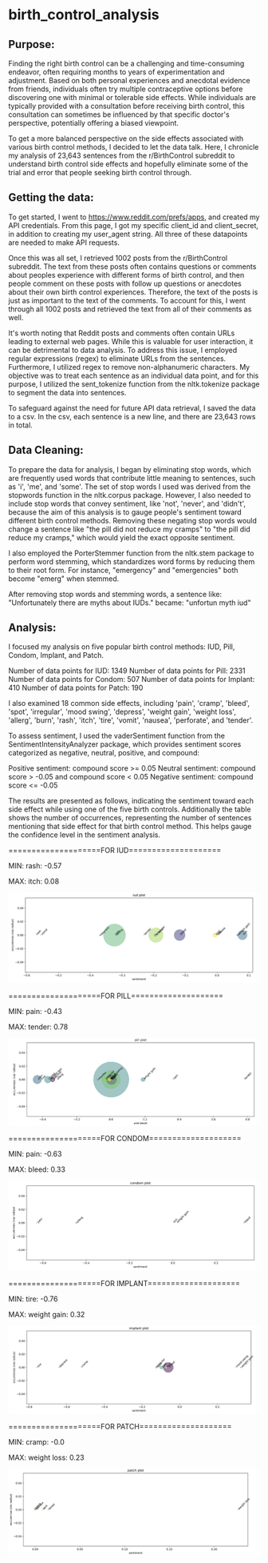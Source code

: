 # birth_control_analysis

## Purpose: 

Finding the right birth control can be a challenging and time-consuming endeavor, often requiring months to years of experimentation and adjustment. Based on both personal experiences and anecdotal evidence from friends, individuals often try multiple contraceptive options before discovering one with minimal or tolerable side effects. While individuals are typically provided with a consultation before receiving birth control, this consultation can sometimes be influenced by that specific doctor's perspective, potentially offering a biased viewpoint.

To get a more balanced perspective on the side effects associated with various birth control methods, I decided to let the data talk. Here, I chronicle my analysis of 23,643 sentences from the r/BirthControl subreddit to understand birth control side effects and hopefully eliminate some of the trial and error that people seeking birth control through.

## Getting the data:

To get started, I went to https://www.reddit.com/prefs/apps, and created my API credentials. From this page, I got my specific client_id and client_secret, in addition to creating my user_agent string. All three of these datapoints are needed to make API requests.

Once this was all set, I retrieved 1002 posts from the r/BirthControl subreddit. The text from these posts often contains questions or comments about peoples experience with different forms of birth control, and then people comment on these posts with follow up questions or anecdotes about their own birth control experiences. Therefore, the text of the posts is just as important to the text of the comments. To account for this, I went through all 1002 posts and retrieved the text from all of their comments as well.

It's worth noting that Reddit posts and comments often contain URLs leading to external web pages. While this is valuable for user interaction, it can be detrimental to data analysis. To address this issue, I employed regular expressions (regex) to eliminate URLs from the sentences. Furthermore, I utilized regex to remove non-alphanumeric characters. My objective was to treat each sentence as an individual data point, and for this purpose, I utilized the sent_tokenize function from the nltk.tokenize package to segment the data into sentences.

To safeguard against the need for future API data retrieval, I saved the data to a csv. In the csv, each sentence is a new line, and there are 23,643 rows in total.

## Data Cleaning:
To prepare the data for analysis, I began by eliminating stop words, which are frequently used words that contribute little meaning to sentences, such as 'i', 'me', and 'some'. The set of stop words I used was derived from the stopwords function in the nltk.corpus package. However, I also needed to include stop words that convey sentiment, like 'not', 'never', and 'didn't', because the aim of this analysis is to gauge people's sentiment toward different birth control methods. Removing these negating stop words would change a sentence like "the pill did not reduce my cramps" to "the pill did reduce my cramps," which would yield the exact opposite sentiment.

I also employed the PorterStemmer function from the nltk.stem package to perform word stemming, which standardizes word forms by reducing them to their root form. For instance, "emergency" and "emergencies" both become "emerg" when stemmed.

After removing stop words and stemming words, a sentence like:
"Unfortunately there are myths about IUDs."
became:
"unfortun myth iud"

## Analysis:
I focused my analysis on five popular birth control methods: IUD, Pill, Condom, Implant, and Patch.

Number of data points for IUD: 1349
Number of data points for Pill: 2331
Number of data points for Condom: 507
Number of data points for Implant: 410
Number of data points for Patch: 190

I also examined 18 common side effects, including 'pain', 'cramp', 'bleed', 'spot', 'irregular', 'mood swing', 'depress', 'weight gain', 'weight loss', 'allerg', 'burn', 'rash', 'itch', 'tire', 'vomit', 'nausea', 'perforate', and 'tender'.

To assess sentiment, I used the vaderSentiment function from the SentimentIntensityAnalyzer package, which provides sentiment scores categorized as negative, neutral, positive, and compound:

Positive sentiment: compound score >= 0.05
Neutral sentiment: compound score > -0.05 and compound score < 0.05
Negative sentiment: compound score <= -0.05

The results are presented as follows, indicating the sentiment toward each side effect while using one of the five birth controls. Additionally the table shows the number of occurrences, representing the number of sentences mentioning that side effect for that birth control method. This helps gauge the confidence level in the sentiment analysis.

====================FOR IUD====================

MIN: rash: -0.57

MAX: itch: 0.08

![Example Output](iud.png)

====================FOR PILL====================

MIN: pain: -0.43

MAX: tender: 0.78

![Example Output](pill.png)

====================FOR CONDOM====================

MIN: pain: -0.63

MAX: bleed: 0.33

![Example Output](condom.png)


====================FOR IMPLANT====================

MIN: tire: -0.76

MAX: weight gain: 0.32

![Example Output](implant.png)


====================FOR PATCH====================

MIN: cramp: -0.0

MAX: weight loss: 0.23

![Example Output](patch.png)

